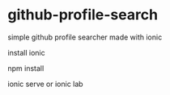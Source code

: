 # github-profile-search
simple github profile searcher made with ionic


install ionic

npm install

ionic serve or ionic lab
